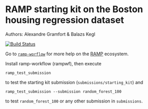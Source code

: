 # RAMP starting kit on the Boston housing regression dataset

Authors: Alexandre Gramfort & Balazs Kegl

[![Build Status](https://travis-ci.org/ramp-kits/boston_housing.svg?branch=master)](https://travis-ci.org/ramp-kits/boston_housing)

Go to [`ramp-worflow`](https://github.com/paris-saclay-cds/ramp-workflow) for more help on the [RAMP](http:www.ramp.studio) ecosystem.

Install ramp-workflow (rampwf), then execute

```
ramp_test_submission
```

to test the starting kit submission (`submissions/starting_kit`) and

```
ramp_test_submission --submission random_forest_100
```

to test `random_forest_100` or any other submission in `submissions`.
